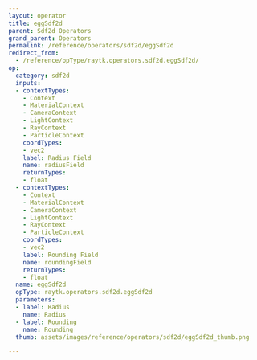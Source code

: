 ```yaml
---
layout: operator
title: eggSdf2d
parent: Sdf2d Operators
grand_parent: Operators
permalink: /reference/operators/sdf2d/eggSdf2d
redirect_from:
  - /reference/opType/raytk.operators.sdf2d.eggSdf2d/
op:
  category: sdf2d
  inputs:
  - contextTypes:
    - Context
    - MaterialContext
    - CameraContext
    - LightContext
    - RayContext
    - ParticleContext
    coordTypes:
    - vec2
    label: Radius Field
    name: radiusField
    returnTypes:
    - float
  - contextTypes:
    - Context
    - MaterialContext
    - CameraContext
    - LightContext
    - RayContext
    - ParticleContext
    coordTypes:
    - vec2
    label: Rounding Field
    name: roundingField
    returnTypes:
    - float
  name: eggSdf2d
  opType: raytk.operators.sdf2d.eggSdf2d
  parameters:
  - label: Radius
    name: Radius
  - label: Rounding
    name: Rounding
  thumb: assets/images/reference/operators/sdf2d/eggSdf2d_thumb.png

---
```

